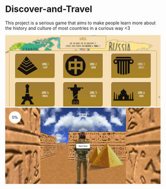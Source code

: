 # Discover-and-Travel

This project is a serious game that aims to make people learn more about the history and culture of most countries in a curious way <3

<img src="tuto img/01.jpg" width=500>
<img src="tuto img/03.jpg" width=500>
